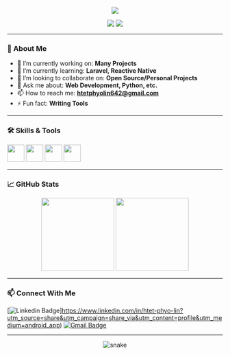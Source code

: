 <!-- Modern GitHub Profile README Template -->

<p align="center">
  <img src="https://readme-typing-svg.herokuapp.com/?lines=Hi,+I'm+Htet+Phyo+Linn!;Welcome+to+my+GitHub+profile!;I+love+coding+and+learning+new+things!&center=true&size=27" />
</p>

<p align="center">
  <img src="https://img.shields.io/github/followers/Htet-Phyo-Linn?label=Followers&style=social" />
  <img src="https://komarev.com/ghpvc/?username=Htet-Phyo-Linn&style=flat-square" />
</p>

---

### 👋 About Me

- 🔭 I’m currently working on: **Many Projects**
- 🌱 I’m currently learning: **Laravel, Reactive Native**
- 👯 I’m looking to collaborate on: **Open Source/Personal Projects**
- 💬 Ask me about: **Web Development, Python, etc.**
- 📫 How to reach me: **htetphyolin642@gmail.com**
- ⚡ Fun fact: **Writing Tools**

---

### 🛠️ Skills & Tools

<p align="left">
  <img src="https://cdn.jsdelivr.net/gh/devicons/devicon/icons/python/python-original.svg" width="40" height="40"/>
  <img src="https://cdn.jsdelivr.net/gh/devicons/devicon/icons/javascript/javascript-original.svg" width="40" height="40"/>
  <img src="https://cdn.jsdelivr.net/gh/devicons/devicon/icons/react/react-original.svg" width="40" height="40"/>
  <img src="https://cdn.jsdelivr.net/gh/devicons/devicon/icons/nodejs/nodejs-original.svg" width="40" height="40"/>
  <!-- Add more icons as needed -->
</p>

---

### 📈 GitHub Stats

<p align="center">
  <img src="https://github-readme-stats.vercel.app/api?username=Htet-Phyo-Linn&show_icons=true&theme=radical" height="170"/>
  <img src="https://github-readme-stats.vercel.app/api/top-langs/?username=Htet-Phyo-Linn&layout=compact&theme=radical" height="170"/>
</p>

---

### 📫 Connect With Me

[![Linkedin Badge](https://img.shields.io/badge/-YourLinkedIn-blue?style=flat-square&logo=Linkedin&logoColor=white&link=https://www.linkedin.com/in/your-linkedin)]https://www.linkedin.com/in/htet-phyo-lin?utm_source=share&utm_campaign=share_via&utm_content=profile&utm_medium=android_app)
[![Gmail Badge](https://img.shields.io/badge/-YourEmail-c14438?style=flat-square&logo=Gmail&logoColor=white&link=mailto:htetphyolin642@gmail.com)](mailto:htetphyolin642@gmail.com)
<!-- Add more badges as needed -->

---

<p align="center">
  <img src="https://github.com/Htet-Phyo-Linn/Htet-Phyo-Linn/blob/output/github-contribution-grid-snake.svg" alt="snake"/>
</p>
